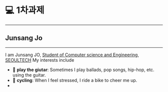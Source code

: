 # 💻 1차과제
-----
 ## Junsang Jo
-----
I am Junsang JO, [Student of Computer science and Engineering](https://computer.seoultech.ac.kr/), [SEOULTECH](https://en.soultech.ac.kr)
My interests include
* 🎸 **play the giutar**: Sometimes I play ballads, pop songs, hip-hop, etc. using the guitar.
* 🚴 **cycling**: When I feel stressed, I ride a bike to cheer me up.
* 
